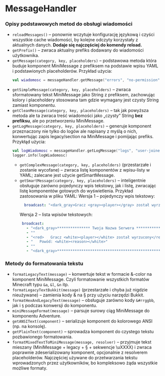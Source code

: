 # MessageHandler
### Opisy podstawowych metod do obsługi wiadomości

 * `reloadMessages()` – ponownie wczytuje konfigurację językową i czyści wszystkie cache wiadomości, by kolejne odczyty korzystały z aktualnych danych. **Dodaje się najczęściej do komendy reload.**
 * `getPrefix()` – zwraca aktualny prefiks dodawany do wiadomości użytkownika.
 * `getMessage(category, key, placeholders)` – podstawowa metoda która buduje komponent MiniMessage z prefiksem na podstawie wpisu YAML i podstawionych placeholderów.
    Przykład użycia:
    ```kotlin
    val wiadomosc = messageHandler.getMessage("errors", "no-permission", map.of("player", playerName))
    ```
 * `getSimpleMessage(category, key, placeholders)` – zwraca sformatowany tekst MiniMessage jako String z prefiksem, zachowując kolory i placeholdery stosowana tam gdzie wymagany jest czysty String zamiast komponentu.
 * `getCleanMessage(category, key, placeholders)` – tak jak powyższa metoda ale ta zwraca treść wiadomości jako „czysty” String **bez prefiksu**, ale po przetworzeniu MiniMessage.
 * `getLogMessage(category, key, placeholders)` – generuje komponent przeznaczony nie tylko do logów ale napisany z myślą o nich, konwertując zapis legacy/section na MiniMessage i pomijając prefiks.
  Przykłąd użycia:
    ```kotlin
    val logWiadomosc = messageHandler.getLogMessage("logs", "user-joined", map.of("user", userName))
    logger.info(logWiadomosc)
    ```
   * `getComplexMessage(category, key, placeholders)` (przestarzałe i zostanie wycofane) – zwraca listę komponentów z wpisu-listy w YAML; zalecane jest użycie getSmartMessage.
   * `getSmartMessage(category, key, placeholders)` – inteligentnie obsługuje zarówno pojedynczy wpis tekstowy, jak i listę, zwracając listę komponentów gotowych do wyświetlenia.
     Przykład zastosowania w pliku YAML:
      Wersja 1 – pojedynczy wpis tekstowy:
      ```YAML
        broadcast: "<dark_gray>Gracz <gray><player></gray> został wyrzucony z powodu <gray><reason></gray></dark_gray>"
     ```
      Wersja 2 – lista wpisów tekstowych:
     ```YAML
      broadcast:
        - "<dark_gray>*************** Twoja Nazwa Serwera *************** </dark_gray>"
        - ""
        - "<red>   Gracz <white><player></white> został wyrzucony</red>"
        - "   Powód: <white><reason></white>"
        - ""
        - "<dark_gray>*************************************************** </dark_gray>"
        ```
### Metody do formatowania tekstu
 * `formatLegacyText(message)` – konwertuje tekst w formacie &-color na komponent MiniMessage. Czyli formatowanie wszystkich formatów Minecraft typu `&a`, `&l`, `&n` itp.
 * `formatLegacyTextBukkit(message)` (przestarzałe i chyba już nigdzie nieużywane) – zamienia kody & na § przy użyciu narzędzi Bukkit.
 * `formatHexAndLegacyText(message)` – obsługuje zarówno kody `&#rrggbb`, jak i `§` podczas konwersji do komponentu.
 * `miniMessageFormat(message)` – parsuje surowy ciąg MiniMessage do komponentu Adventure.
 * `getANSIText(component)` – serializuje komponent do kolorowego ANSI (np. na konsolę).
 * `getPlainText(component)` – sprowadza komponent do czystego tekstu pozbawionego  formatowania.
 * `formatMixedTextToMiniMessage(message, resolver)` – przyjmuje tekst mieszany (MiniMessage + legacy + § + sekwencje \uXXXX) i zwraca poprawnie zdeserializowany komponent, opcjonalnie z resolverem placeholderów. Najczęściej używane do przetwarzania tekstu wprowadzonych przez użytkowników, bo kompleksowo żąda wszystkie możliwe formaty.

